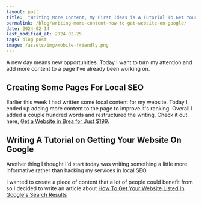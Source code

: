 ```yaml
---
layout: post
title:  "Writing More Content, My First Ideas is A Tutorial To Get Your Website On Google"
permalink: /blog/writing-more-content-how-to-get-website-on-google/
date: 2024-02-14
last_modified_at: 2024-02-25
tags: blog post
image: /assets/img/mobile-friendly.png
--- 
```

A new day means new opportunities. Today I want to turn my attention and add more content to a page I've already been working on.

## Creating Some Pages For Local SEO
Earlier this week I had written some local content for my website. Today I ended up adding more content to the page to improve it's ranking.  Overall I added a couple hundred words and restructured the writing. Check it out here, <a href="/brea-california/get-website-$199/" target="_blank">Get a Website in Brea for Just $199</a>.

## Writing A Tutorial on Getting Your Website On Google
Another thing I thought I'd start today was writing something a little more informative rather than hacking my services in local SEO.

I wanted to create a piece of content that a lot of people could benefit from so I decided to write an article about <a href="/websites/tutorials/search-engine-optimization/how-to-get-your-website-listed-in-google/" target="_blank">How To Get Your Website Listed In Google's Search Results</a>
